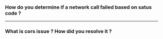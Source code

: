 
### How do you determine if a network call failed based on satus code ?

---

### What is cors issue ? How did you resolve it ?
